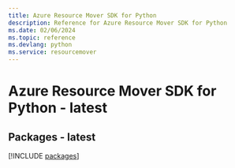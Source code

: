 ```yaml
---
title: Azure Resource Mover SDK for Python
description: Reference for Azure Resource Mover SDK for Python
ms.date: 02/06/2024
ms.topic: reference
ms.devlang: python
ms.service: resourcemover
---
```

# Azure Resource Mover SDK for Python - latest
## Packages - latest
[!INCLUDE [packages](resource-mover-index.md)]